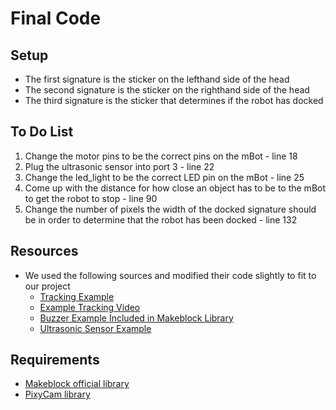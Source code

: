 # Final Code

## Setup
* The first signature is the sticker on the lefthand side of the head
* The second signature is the sticker on the righthand side of the head
* The third signature is the sticker that determines if the robot has docked

## To Do List
1. Change the motor pins to be the correct pins on the mBot - line 18
2. Plug the ultrasonic sensor into port 3 - line 22
3. Change the led_light to be the correct LED pin on the mBot - line 25
4. Come up with the distance for how close an object has to be to the mBot to get the robot to stop - line 90
5. Change the number of pixels the width of the docked signature should be in order to determine that the robot has been docked - line 132

## Resources
* We used the following sources and modified their code slightly to fit to our project
    * [Tracking Example](https://www.computervision.zone/courses/object-following-robot-with-arduino/)
    * [Example Tracking Video](https://www.youtube.com/watch?v=w_krOCBk1DE)
    * [Buzzer Example Included in Makeblock Library](https://codeload.github.com/Makeblock-official/Makeblock-Libraries/zip/master)
    * [Ultrasonic Sensor Example](https://forum.makeblock.com/t/mbot-arduino-code-that-works-for-the-ultrasonic-sensor/4828)

## Requirements
* [Makeblock official library](https://codeload.github.com/Makeblock-official/Makeblock-Libraries/zip/master)
* [PixyCam library](https://pixycam.com/downloads-pixy2/)